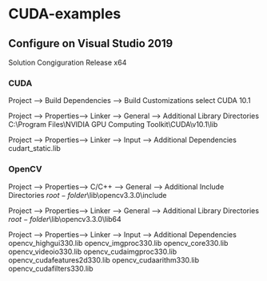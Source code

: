 # CUDA-examples

## Configure on Visual Studio 2019
Solution Congiguration
Release x64

### CUDA
Project --> Build Dependencies --> Build Customizations
select CUDA 10.1

Project --> Properties--> Linker --> General --> Additional Library Directories
C:\Program Files\NVIDIA GPU Computing Toolkit\CUDA\v10.1\lib

Project --> Properties--> Linker --> Input --> Additional Dependencies
cudart_static.lib

### OpenCV
Project --> Properties--> C/C++ --> General --> Additional Include Directories
$root-folder$\lib\opencv3.3.0\include

Project --> Properties--> Linker --> General --> Additional Library Directories
$root-folder$\lib\opencv3.3.0\lib64

Project --> Properties--> Linker --> Input --> Additional Dependencies
opencv_highgui330.lib
opencv_imgproc330.lib
opencv_core330.lib
opencv_videoio330.lib
opencv_cudaimgproc330.lib
opencv_cudafeatures2d330.lib
opencv_cudaarithm330.lib
opencv_cudafilters330.lib
